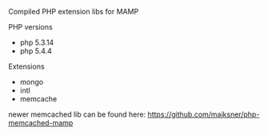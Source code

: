 Compiled PHP extension libs for MAMP

PHP versions
 - php 5.3.14
 - php 5.4.4

Extensions
 - mongo
 - intl
 - memcache

newer memcached lib can be found here:
https://github.com/majksner/php-memcached-mamp

